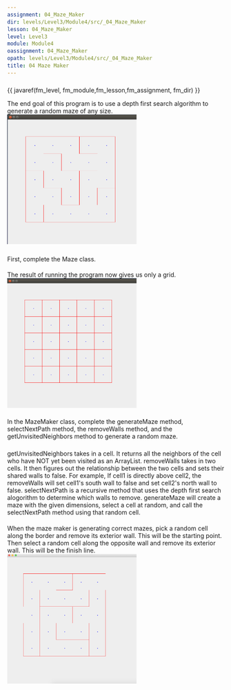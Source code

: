 ```yaml
---
assignment: 04_Maze_Maker
dir: levels/Level3/Module4/src/_04_Maze_Maker
lesson: 04_Maze_Maker
level: Level3
module: Module4
oassignment: 04_Maze_Maker
opath: levels/Level3/Module4/src/_04_Maze_Maker
title: 04 Maze Maker
---
```

<html>

###

{{ javaref(fm_level, fm_module,fm_lesson,fm_assignment, fm_dir) }}


The end goal of this program is to use a depth first search algorithm to generate a random maze of any size.
<img height="300" src="https://github.com/League-level4/League-level4.github.io/blob/master/maze_complete.png?raw=true" width="300"/>

###

First, complete the Maze class.

####

The result of running the program now gives us only a grid.
<img height="300" src="https://github.com/League-level4/League-level4.github.io/blob/master/maze_incomplete.png?raw=true" width="300"/>

####

In the MazeMaker class, complete the generateMaze method, selectNextPath method, the removeWalls method, and the getUnvisitedNeighbors method to generate a random maze.

#####

getUnvisitedNeighbors takes in a cell. It returns all the neighbors of the cell who have NOT yet been visited as an ArrayList.
removeWalls takes in two cells. It then figures out the relationship between the two cells and sets their shared walls to false. For example, If cell1 is directly above cell2, the removeWalls will set cell1's south wall to false and set cell2's north wall to false.
selectNextPath is a recursive method that uses the depth first search alogorithm to determine which walls to remove.
generateMaze will create a maze with the given dimensions, select a cell at random, and call the selectNextPath method using that random cell.

####

When the maze maker is generating correct mazes, pick a random cell along the border and remove its exterior wall. This will be the starting point. Then select a random cell along the opposite wall and remove its exterior wall. This will be the finish line.
<img height="300" src="https://github.com/League-level4/League-level4.github.io/blob/master/maze_with_exit.png?raw=true" width="300"/>
</html>